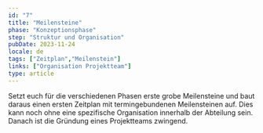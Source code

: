 ```yaml
---
id: "7"
title: "Meilensteine"
phase: "Konzeptionsphase"
step: "Struktur und Organisation"
pubDate: 2023-11-24
locale: de
tags: ["Zeitplan","Meilenstein"]
links: ["Organisation Projektteam"]
type: article
---
```


Setzt euch für die verschiedenen Phasen erste grobe Meilensteine und baut daraus einen ersten Zeitplan mit termingebundenen Meilensteinen auf. Dies kann noch ohne eine spezifische Organisation innerhalb der Abteilung sein. Danach ist die Gründung eines Projektteams zwingend. 

